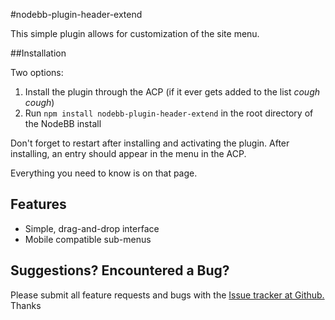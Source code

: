 #nodebb-plugin-header-extend

This simple plugin allows for customization of the site menu.

##Installation

Two options:

 1.  Install the plugin through the ACP (if it ever gets added to the list *cough cough*)
 2.  Run `npm install nodebb-plugin-header-extend` in the root directory of the NodeBB install

Don't forget to restart after installing and activating the plugin. After installing, an entry should appear in the menu in the ACP.

Everything you need to know is on that page.

Features
-----------
* Simple, drag-and-drop interface
* Mobile compatible sub-menus

## Suggestions? Encountered a Bug?
Please submit all feature requests and bugs with the [Issue tracker at Github.](https://github.com/pitaj/nodebb-plugin-header-extend/issues) Thanks
